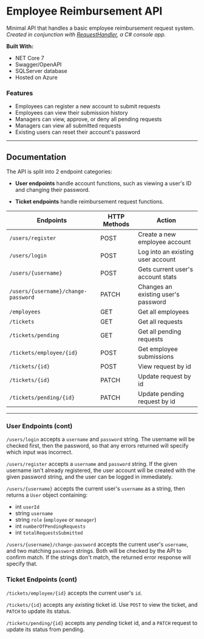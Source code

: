 # Employee Reimbursement API

Minimal API that handles a basic employee reimbursement request system. _Created in conjunction with [RequestHandler](https://github.com/briannarenni/RequestHandler-221024), a C# console app._

**Built With:**

-   NET Core 7
-   Swagger/OpenAPI
-   SQLServer database
-   Hosted on Azure

### Features

-   Employees can register a new account to submit requests
-   Employees can view their submission history
-   Managers can view, approve, or deny all pending requests
-   Managers can view all submitted requests
-   Existing users can reset their account's password

---

## Documentation

The API is split into 2 endpoint categories:

-   **User endpoints** handle account functions, such as viewing a user's ID and changing their password.

-   **Ticket endpoints** handle reimbursement request functions.

| Endpoints                           | HTTP Methods | Action                              |
| ----------------------------------- | ------------ | ----------------------------------- |
| `/users/register`                   | POST         | Create a new employee account       |
| `/users/login`                      | POST         | Log into an existing user account   |
| `/users/{username}`                 | POST         | Gets current user's account stats   |
| `/users/{username}/change-password` | PATCH        | Changes an existing user's password |
| `/employees`                        | GET          | Get all employees                   |
| `/tickets`                          | GET          | Get all requests                    |
| `/tickets/pending`                  | GET          | Get all pending requests            |
| `/tickets/employee/{id}`            | POST         | Get employee submissions            |
| `/tickets/{id}`                     | POST         | View request by id                  |
| `/tickets/{id}`                     | PATCH        | Update request by id                |
| `/tickets/pending/{id}`             | PATCH        | Update pending request by id        |
 
---

### User Endpoints (cont)

`/users/login` accepts a `username` and `password` string. The username will be checked first, then the password, so that any errors returned will specify which input was incorrect.

`/users/register` accepts a `username` and `password` string. If the given username isn't already registered, the user account will be created with the given password string, and the user can be logged in immediately.

`/users/{username}` accepts the current user's `username` as a string, then returns a `User` object containing:

-   int `userId`
-   string `username`
-   string `role` (`employee` or `manager`)
-   int `numberOfPendingRequests`
-   int `totalRequestsSubmitted`

`/users/{username}/change-password` accepts the current user's `username`, and two matching `password` strings. Both will be checked by the API to confirm match. If the strings don't match, the returned error response will specify that.

### Ticket Endpoints (cont)

`/tickets/employee/{id}` accepts the current user's `id`.

`/tickets/{id}` accepts any _existing_ ticket id. Use `POST` to view the ticket, and `PATCH` to update its status.

`/tickets/pending/{id}` accepts any _pending_ ticket id, and a `PATCH` request to update its status from pending.
